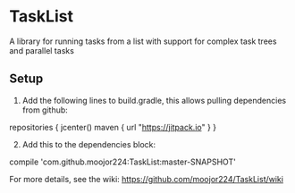 # TaskList
A library for running tasks from a list with support for complex task trees and parallel tasks

## Setup
1. Add the following lines to build.gradle, this allows pulling dependencies from github:

repositories {
    jcenter()
    maven { url "https://jitpack.io" }
}

2. Add this to the dependencies block:

compile 'com.github.moojor224:TaskList:master-SNAPSHOT'


For more details, see the wiki: https://github.com/moojor224/TaskList/wiki
